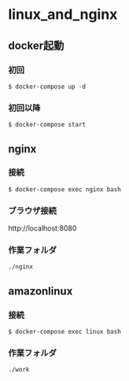 # linux_and_nginx

## docker起動
### 初回
`$ docker-compose up -d`

### 初回以降
`$ docker-compose start`

## nginx
### 接続
`$ docker-compose exec nginx bash`

### ブラウザ接続
http://localhost:8080

### 作業フォルダ
`./nginx`

## amazonlinux
### 接続
`$ docker-compose exec linux bash`

### 作業フォルダ
`./work`
